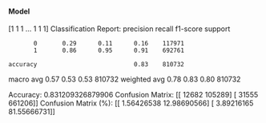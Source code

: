 #### Model
[1 1 1 ... 1 1 1]
Classification Report:
              precision    recall  f1-score   support

           0       0.29      0.11      0.16    117971
           1       0.86      0.95      0.91    692761

    accuracy                           0.83    810732
   macro avg       0.57      0.53      0.53    810732
weighted avg       0.78      0.83      0.80    810732

Accuracy: 0.831209326879906
Confusion Matrix:
[[ 12682 105289]
 [ 31555 661206]]
Confusion Matrix (%):
[[ 1.56426538 12.98690566]
 [ 3.89216165 81.55666731]]
